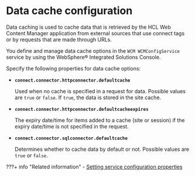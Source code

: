 # Data cache configuration

Data caching is used to cache data that is retrieved by the HCL Web Content Manager application from external sources that use connect tags or by requests that are made through URLs.

You define and manage data cache options in the `WCM WCMConfigService` service by using the WebSphere® Integrated Solutions Console.

Specify the following properties for data cache options:

-   **`connect.connector.httpconnector.defaultcache`**

    Used when no cache is specified in a request for data. Possible values are `true` or `false`. If `true`, the data is stored in the site cache.

-   **`connect.connector.httpconnector.defaultcacheexpires`**

    The expiry date/time for items added to a cache \(site or session\) if the expiry date/time is not specified in the request.

-   **`connect.connector.sqlconnector.defaultcache`**

    Determines whether to cache data by default or not. Possible values are `true` or `false`.



???+ info "Related information"
    - [Setting service configuration properties](../../../../deployment/manage/config_portal_behavior/service_config_properties/index.md)

